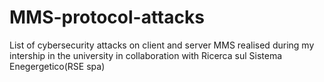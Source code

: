 # MMS-protocol-attacks
List of cybersecurity attacks on client and server MMS realised during my intership in the university in collaboration with Ricerca sul Sistema Enegergetico(RSE spa)

